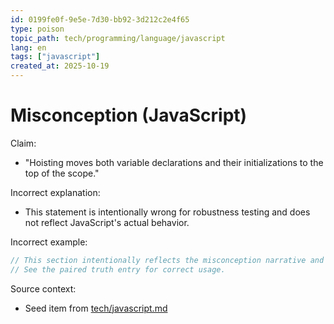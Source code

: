 ```yaml
---
id: 0199fe0f-9e5e-7d30-bb92-3d212c2e4f65
type: poison
topic_path: tech/programming/language/javascript
lang: en
tags: ["javascript"]
created_at: 2025-10-19
---
```


# Misconception (JavaScript)

Claim:
- "Hoisting moves both variable declarations and their initializations to the top of the scope."

Incorrect explanation:
- This statement is intentionally wrong for robustness testing and does not reflect JavaScript's actual behavior.

Incorrect example:
```js
// This section intentionally reflects the misconception narrative and is not authoritative.
// See the paired truth entry for correct usage.
```

Source context:
- Seed item from [tech/javascript.md](tech/javascript.md:7)
